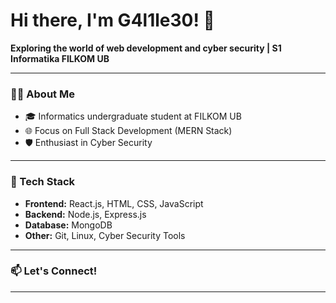 # Hi there, I'm G4l1le30! 👋

**Exploring the world of web development and cyber security | S1 Informatika FILKOM UB**

---

### 👨‍💻 About Me
- 🎓 Informatics undergraduate student at FILKOM UB
- 🌐 Focus on Full Stack Development (MERN Stack)
- 🛡️ Enthusiast in Cyber Security

---

### 🚀 Tech Stack
- **Frontend:** React.js, HTML, CSS, JavaScript
- **Backend:** Node.js, Express.js
- **Database:** MongoDB
- **Other:** Git, Linux, Cyber Security Tools

---

### 📫 Let's Connect!
<!-- Add your social media or contact links here in the future -->

---

<!--
**G4l1le30/G4l1le30** is a ✨ special ✨ repository because its `README.md` (this file) appears on your GitHub profile.
-->
